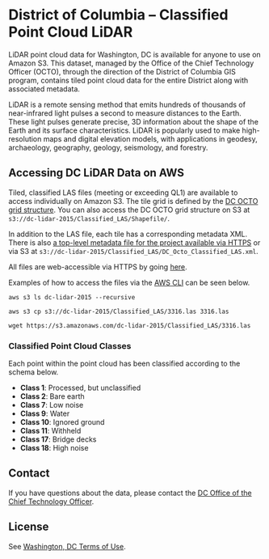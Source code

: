 # District of Columbia – Classified Point Cloud LiDAR

LiDAR point cloud data for Washington, DC is available for anyone to use on Amazon S3. This dataset, managed by the Office of the Chief Technology Officer (OCTO), through the direction of the District of Columbia GIS program, contains tiled point cloud data for the entire District along with associated metadata.

LiDAR is a remote sensing method that emits hundreds of thousands of near-infrared light pulses a second to measure distances to the Earth. These light pulses generate precise, 3D information about the shape of the Earth and its surface characteristics. LiDAR is popularly used to make high-resolution maps and digital elevation models, with applications in geodesy, archaeology, geography, geology, seismology, and forestry.

## Accessing DC LiDAR Data on AWS

Tiled, classified LAS files (meeting or exceeding QL1) are available to access individually on Amazon S3. The tile grid is defined by the [DC OCTO grid structure](https://dcgis.maps.arcgis.com/apps/View/index.html?appid=f0145164d65848dc978e887063a53f25). You can also access the DC OCTO grid structure on S3 at `s3://dc-lidar-2015/Classified_LAS/Shapefile/`.

In addition to the LAS file, each tile has a corresponding metadata XML. There is also [a top-level metadata file for the project available via HTTPS](https://dc-lidar-2015.s3.amazonaws.com/Classified_LAS/DC_Octo_Classified_LAS.xml) or via S3 at `s3://dc-lidar-2015/Classified_LAS/DC_Octo_Classified_LAS.xml`.

All files are web-accessible via HTTPS by going [here](https://dc-lidar-2015.s3.amazonaws.com/index.html).

Examples of how to access the files via the [AWS CLI](https://aws.amazon.com/cli/) can be seen below.

`aws s3 ls dc-lidar-2015 --recursive`

`aws s3 cp s3://dc-lidar-2015/Classified_LAS/3316.las 3316.las`

`wget https://s3.amazonaws.com/dc-lidar-2015/Classified_LAS/3316.las`

### Classified Point Cloud Classes

Each point within the point cloud has been classified according to the schema below.

- **Class 1**: Processed, but unclassified
- **Class 2**: Bare earth
- **Class 7**: Low noise
- **Class 9**: Water
- **Class 10**: Ignored ground
- **Class 11**: Withheld
- **Class 17**: Bridge decks
- **Class 18**: High noise


## Contact
If you have questions about the data, please contact the [DC Office of the Chief Technology Officer](https://octo.dc.gov/).

## License
See [Washington, DC Terms of Use](https://dc.gov/page/terms-and-conditions-use).